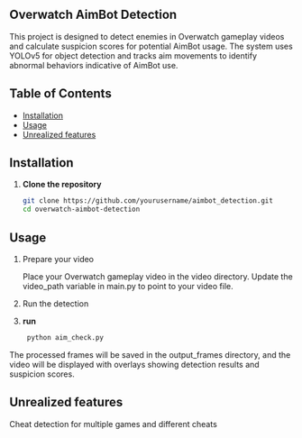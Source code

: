 ## Overwatch AimBot Detection

This project is designed to detect enemies in Overwatch gameplay videos and calculate suspicion scores for potential AimBot usage. The system uses YOLOv5 for object detection and tracks aim movements to identify abnormal behaviors indicative of AimBot use.

## Table of Contents
- [Installation](#installation)
- [Usage](#usage)
- [Unrealized features](#unrealized-features)

## Installation
1. **Clone the repository**
   ```bash
   git clone https://github.com/yourusername/aimbot_detection.git
   cd overwatch-aimbot-detection

## Usage
1. Prepare your video

    Place your Overwatch gameplay video in the video directory.
    Update the video_path variable in main.py to point to your video file.

2. Run the detection
1. **run**
   ```bash
    python aim_check.py

The processed frames will be saved in the output_frames directory, and the video will be displayed with overlays showing detection results and suspicion scores.

## Unrealized features
Cheat detection for multiple games and different cheats
